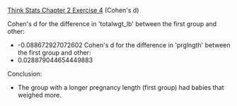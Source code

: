 [Think Stats Chapter 2 Exercise 4](http://greenteapress.com/thinkstats2/html/thinkstats2003.html#toc24) (Cohen's d)

Cohen's d for the difference in 'totalwgt_lb' between the first group and other:
+ -0.088672927072602
Cohen's d for the difference in 'prglngth' between the first group and other:
+ 0.028879044654449883

Conclusion: 
+ The group with a longer pregnancy length (first group) had babies that weighed more. 

